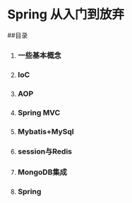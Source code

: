 # Spring 从入门到放弃

##目录
1. ### 一些基本概念
2. ### IoC
3. ### AOP
4. ### Spring MVC
5. ### Mybatis+MySql
6. ### session与Redis
7. ### MongoDB集成
8. ### Spring